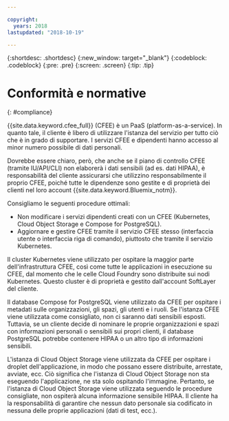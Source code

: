 ```yaml
---

copyright:
  years: 2018
lastupdated: "2018-10-19"

---
```


{:shortdesc: .shortdesc}
{:new_window: target="_blank"}
{:codeblock: .codeblock}
{:pre: .pre}
{:screen: .screen}
{:tip: .tip}


# Conformità e normative
{: #compliance}

{{site.data.keyword.cfee_full}} (CFEE) è un PaaS (platform-as-a-service). In quanto tale, il cliente è libero di utilizzare l'istanza del servizio per tutto ciò che è in grado di supportare. I servizi CFEE e dipendenti hanno accesso al minor numero possibile di dati personali.

Dovrebbe essere chiaro, però, che anche se il piano di controllo CFEE (tramite IU/API/CLI) non elaborerà i dati sensibili (ad es. dati HIPAA), è responsabilità del cliente assicurarsi che utilizzino responsabilmente il proprio CFEE, poiché tutte le dipendenze sono gestite e di proprietà dei clienti nel loro account {{site.data.keyword.Bluemix_notm}}. 

Consigliamo le seguenti procedure ottimali:
*  Non modificare i servizi dipendenti creati con un CFEE (Kubernetes, Cloud Object Storage e Compose for PostgreSQL).
*  Aggiornare e gestire CFEE tramite il servizio CFEE stesso (interfaccia utente o interfaccia riga di comando), piuttosto che tramite il servizio Kubernetes.

Il cluster Kubernetes viene utilizzato per ospitare la maggior parte dell'infrastruttura CFEE, così come tutte le applicazioni in esecuzione su CFEE, dal momento che le celle Cloud Foundry sono distribuite sui nodi Kubernetes. Questo cluster è di proprietà e gestito dall'account SoftLayer del cliente.

Il database Compose for PostgreSQL viene utilizzato da CFEE per ospitare i metadati sulle organizzazioni, gli spazi, gli utenti e i ruoli. Se l'istanza CFEE viene utilizzata come consigliato, non ci saranno dati sensibili esposti. Tuttavia, se un cliente decide di nominare le proprie organizzazioni e spazi con informazioni personali o sensibili sui propri clienti, il database PostgreSQL potrebbe contenere HIPAA o un altro tipo di informazioni sensibili.

L'istanza di Cloud Object Storage viene utilizzata da CFEE per ospitare i droplet dell'applicazione, in modo che possano essere distribuite, arrestate, avviate, ecc. Ciò significa che l'istanza di Cloud Object Storage non sta eseguendo l'applicazione, ne sta solo ospitando l'immagine. Pertanto, se l'istanza di Cloud Object Storage viene utilizzata seguendo le procedure consigliate, non ospiterà alcuna informazione sensibile HIPAA. Il cliente ha la responsabilità di garantire che nessun dato personale sia codificato in nessuna delle proprie applicazioni (dati di test, ecc.).
